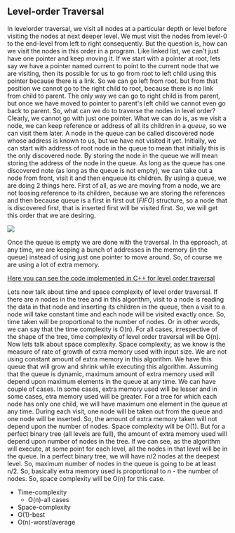 ## Level-order Traversal

In levelorder traversal, we visit all nodes at a particular depth or level before visiting the nodes at next deeper level. We must visit the nodes from level-0 to the end-level from left to right consequently. But the question is, how can we visit the nodes in this order in a program. Like linked list, we can't just have one pointer and keep moving it. If we start with a pointer at root, lets say we have a pointer named current to point to the current node that we are visiting, then its possible for us to go from root to left child using this pointer because there is a link. So we can go left from root. but from that position we cannot go to the right child to root, because there is no link from child to parent. The only way we can go to right child is from parent, but once we have moved to pointer to parent's left child we cannot even go back to parent. So, what can we do to traverse the nodes in level order? Clearly, we cannot go with just one pointer. What we can do is, as we visit a node, we can keep reference or address of all its children in a *queue*, so we can visit them later. A node in the queue can be called discovered node whose address is known to us, but we have not visited it yet. Initially, we can start with address of root node in the queue to mean that initially this is the only discovered node. By storing the node in the queue we will mean storing the address of the node in the queue. As long as the queue has one discovered note (as long as the queue is not empty), we can take out a node from front, visit it and then enqueue its children. By using a queue, we are doing 2 things here. First of all, as we are moving from a node, we are not loosing reference to its children, because we are storing the references and then because queue is a first in first out (*FIFO*) structure, so a node that is discovered first, that is inserted first will be visited first. So, we will get this order that we are desiring. 

![](https://i.postimg.cc/jjPBB0HK/asd.png)

Once the queue is empty we are done with the traversal. In tha epproach, at any time, we are keeping a bunch of addresses in the memory (in the queue) instead of using just one pointer to move around. So, of course we are using a lot of extra memory. 

[Here you can see the code implemented in C++ for level order traversal](https://github.com/andy489/Data_Structures_and_Algorithms_CPP/blob/master/Level-order%20Traversal%20in%20BT.cpp)

Lets now talk about time and space complexity of level order traversal. If there are *n* nodes  in the tree and in this algorithm, visit to a node is reading the data in that node and inserting its children in the queue, then a visit to a node will take constant time and each node will be visited exactly once. So, time taken will be proportional to the number of nodes. Or in other words, we can say that the time complexity is O(n). For all cases, irrespective of the shape of the tree, time complexity of level order traversal will be O(n). Now lets talk about space complexity. Space complexity, as we know is the measure of rate of growth of extra memory used with input size. We are not using constant amount of extra memory in this algorithm. We have this queue that will grow and shrink while executing this algorithm. Assuming that the queue is dynamic, maximum amount of extra memory used will depend upon maximum elements in the queue at any time. We can have couple of cases. In some cases, extra memory used will be lesser and in some cases, etra memory used will be greater. For a tree for which each node has only one child, we will have maximum one element in the queue at any time. During each visit, one node will be taken out from the queue and one node will be inserted. So, the amount of extra memory taken will not depend upon the number of nodes. Space complexity will be O(1). But for a perfect binary tree (all levels are full), the amount of extra memory used will depend upon number of nodes in the tree. If we can see, as the algorithm will execute, at some point for each level, all the nodes in that level will be in the queue. In a perfect binary tree, we will have n/2 nodes at the deepest level. So, maximum number of nodes in the queue is going to be at least n/2. So, basically extra memory used is proportional to *n* - the number of nodes. So, space complexity will be O(n) for this case.

- Time-complexity
  - O(n)-all cases
- Space-complexity
 - O(1)-best
 - O(n)-worst/average

